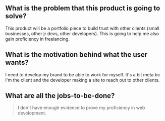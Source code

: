 

## What is the problem that this product is going to solve?

This product will be a portfolio piece to build trust with other clients (small businesses, other jr devs, other developers).  This is going to help me also gain proficiency in freelancing.

## What is the motivation behind what the user wants?

I need to develop my brand to be able to work for myself.  It's a bit meta bc I'm the client and the developer making a site to reach out to other clients.

## What are all the jobs-to-be-done?

> I don't have enough evidence to prove my proficiency in web development.
